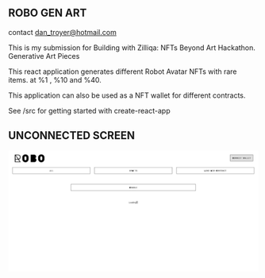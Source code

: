 ROBO GEN ART
----
contact dan_troyer@hotmail.com


This is my submission for Building with Zilliqa: NFTs Beyond Art Hackathon.
Generative Art Pieces

This react application generates different Robot Avatar NFTs with rare items. at %1 , %10 and %40.

This application can also be used as a NFT wallet for different contracts.

See /src for getting started with create-react-app

UNCONNECTED SCREEN
-----
![name](/shot1.png)
